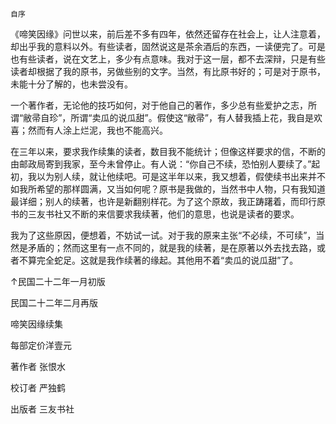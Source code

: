     自序 

   《啼笑因缘》问世以来，前后差不多有四年，依然还留存在社会上，让人注意着，却出乎我的意料以外。有些读者，固然说这是茶余酒后的东西，一读便完了。可是也有些读者，说在文艺上，多少有点意味。我对于这一层，都不去深辩，只是有些读者却根据了我的原书，另做些别的文字。当然，有比原书好的；可是对于原书，未能十分了解的，也未尝没有。

   一个著作者，无论他的技巧如何，对于他自己的著作，多少总有些爱护之志，所谓“敝帚自珍”，所谓“卖瓜的说瓜甜”。假使这“敝帚”，有人替我插上花，我自是欢喜；然而有人涂上烂泥，我也不能高兴。

   在三年以来，要求我作续集的读者，数目我不能统计；但像这样要求的信，不断的由邮政局寄到我家，至今未曾停止。有人说：“你自己不续，恐怕别人要续了。”起初，我以为别人续，就让他续吧。可是这半年以来，我又想着，假使续书出来并不如我所希望的那样圆满，又当如何呢？原书是我做的，当然书中人物，只有我知道最详细；别人的续著，也许是新翻别样花。为了这个原故，我正踌躇着，而印行原书的三友书社又不断的来信要求我续著，他们的意思，也说是读者的要求。

   我为了这些原因，便想着，不妨试一试。对于我的原来主张“不必续，不可续”，当然是矛盾的；然而这里有一点不同的，就是我的续著，是在原著以外去找去路，或者不算完全蛇足。这就是我作续著的缘起。其他用不着“卖瓜的说瓜甜”了。

 ↑民国二十二年一月初版 

 民国二十二年二月再版 

 啼笑因缘续集 

 每部定价洋壹元 

 著作者 张恨水 

 校订者 严独鹤 

 出版者 三友书社 

